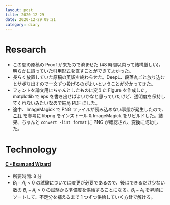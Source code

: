 ```yaml
---
layout: post
title: 2020-12-29
date: 2020-12-29 09:21
category: diary
---
```


# Research
- この間の原稿の Proof が来たので済ませた (48 時間以内って結構厳しい)。明らかに誤っていた引用形式を直すことができてよかった。
- 長らく放置していた原稿の英訳を終わらせた。DeepL、段落丸ごと放り込むとサボり出すので一文ずつ投げるのがよいということが分かってきた。
- フォントを論文用にちゃんとしたものに変えた Figure を作成した。matplotlib で eps を書き出せばよいかなと思っていたけど、透明度を保持してくれないみたいなので結局 PDF にした。
- 途中、ImageMagick で PNG ファイルが読み込めない事態が発生したので、[これ](http://dqn.sakusakutto.jp/2012/10/imagemagick_perlmagick_png_libpng15.so.15.html) を参考に libpng をインストール & ImageMagick をリビルドした。結果、ちゃんと `convert -list format` に PNG が確認され、変換に成功した。

# Technology

#### [C - Exam and Wizard](https://atcoder.jp/contests/keyence2019/tasks/keyence2019_c)
- 所要時間: 8 分
- $B_i - A_i < 0$ の試験については変更が必要であるので、後はできるだけ少ない数の $B_i - A_i > 0$ の試験から準備度を供給することになる。$B_i - A_i$ を昇順にソートして、不足分を補えるまで 1 つずつ供給していく方針で解ける。